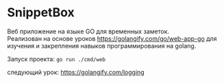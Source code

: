 # SnippetBox

Веб приложение на языке GO для временных заметок.  
Реализован на основе уроков https://golangify.com/go/web-app-go для изучения и закрепления навыков программирования на golang.

Запуск проекта: `go run ./cmd/web`


следующий урок: https://golangify.com/logging